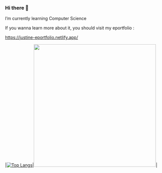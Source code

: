 ### Hi there 👋

I’m currently learning Computer Science

If you wanna learn more about it, you should visit my eportfolio :

https://justine-eportfolio.netlify.app/

|[![Top Langs](https://github-readme-stats.vercel.app/api/top-langs/?username=EtheriasAI&layout=compact&langs_count=20&theme=dark)](https://github.com/anuraghazra/github-readme-stats)|<img src="https://wakapi-stats.thomaslacaze.fr/api/v1/languages?url=https://stats.arsenelapostolet.fr/api/v1/users/Ombrelin/stats/any" width="400" height="400">|
